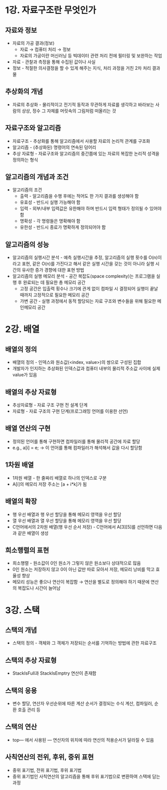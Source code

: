 # 1강. 자료구조란 무엇인가

## 자료와 정보

- 자료의 가공 결과(정보)
    - 자료 → 컴퓨터 처리 → 정보
    - 자료의 가공이란 머신러닝 등 빅데이터 관련 처리 전에 필터링 및 보완하는 작업
- 자료 - 관찰과 측정을 통해 수집된 값이나 사실
- 정보 - 적절한 의사결정을 할 수 있게 해주는 지식, 처리 과정을 거친 2차 처리 결과물

## 추상화의 개념

- 자료의 추상화 - 물리적이고 전기적 동작과 무관하게 자료를 생각하고 바라보는 사람의 상상, 정수 그 자체를 머릿속의 그림처럼 떠올리는 것

## 자료구조와 알고리즘

- 자료구조 - 추상화를 통해 알고리즘에서 사용할 자료의 논리적 관계를 구조화
- 알고리즘 - (추상화된) 명령어의 연속된 덩어리
- 추상 자료형 - 자료구조와 알고리즘의 중간쯤에 있는 자료의 복잡한 논리적 성격을 정의하는 형식

## 알고리즘의 개념과 조건

- 알고리즘의 조건
    - 출력 - 알고리즘을 수행 후에는 적어도 한 가지 결과를 생성해야 함
    - 유효성 - 반드시 실행 가능해야 함
    - 입력 - 외부/내부 입력값은 유한해야 하며 반드시 입력 형태가 정의될 수 있어야 함
    - 명확성 - 각 명령들은 명확해야 함
    - 유한성 - 반드시 종료가 명확하게 정의되어야 함

## 알고리즘의 성능

- 알고리즘의 실행시간 분석 - 예측 실행시간을 추정, 알고리즘의 실행 횟수를 O(n)이라고 표현, 같은 O(n)를 가진다고 해서 같은 실행 시간을 갖는 것이 아니라 실행 시간의 유사한 증가 경향에 대한 표현 방법
- 알고리즘의 실행 메모리 분석 - 공간 복잡도(space complexity)는 프로그램을 실행 후 완료되는 데 필요한 총 메모리 공간
    - 고정 공간은 입출력 횟수나 크기에 관게 없이 컴파일 시 결정되어 실행이 끝날 때까지 고정적으로 필요한 메모리 공간
    - 가변 공간 - 실행 과정에서 동적 할당되는 자료 구조와 변수들을 위해 필요한 메인메모리 공간


# 2강. 배열

## 배열의 정의

- 배열의 정의 - 인덱스와 원소값(<index, value>)의 쌍으로 구성된 집합
- 개발자가 인지하는 추상화된 인덱스값과 컴퓨터 내부의 물리적 주소값 사이에 실제 value가 있음

## 배열의 추상 자료형

- 추상자료형 - 자료 구조 구현 전 설계 단계
- 자료형 - 자료 구조의 구현 단계(프로그래밍 언어를 이용한 선언)

## 배열 연산의 구현

- 정의된 언어를 통해 구현하면 컴파일러를 통해 물리적 공간에 자료 할당
- e.g., a[i] = e; → 이 언어를 통해 컴파일러가 해석해서 값을 다시 할당함

## 1차원 배열

- 1차원 배열 - 한 줄짜리 배열로 하나의 인덱스로 구분
- A[i]의 메모리 저장 주소는 [a + i*k]가 됨

## 배열의 확장

- 행 우선 배열과 행 우선 할당을 통해 메모리 영역을 우선 할당
- 열 우선 배열과 열 우선 할당을 통해 메모리 영역을 우선 할당
- C언어에서의 2차원 배열(행 우선 순서 저장) - C언어에서 A[3][5]를 선언하면 다음과 같은 배열이 생성

## 희소행렬의 표현

- 희소행렬 - 원소값이 0인 원소가 그렇지 않은 원소보다 상대적으로 많음
- 0인 원소는 저장하지 않고 0이 아닌 값만 따로 모아서 저장, 메모리 낭비를 막고 효율성 향상
- 메모리 성능은 좋으나 연산이 복잡함 → 연산을 별도로 정의해야 하기 때문에 연산의 복잡도나 시간이 늘어남


# 3강. 스택

## 스택의 개념

- 스택의 정의 - 객체와 그 객체가 저장되는 순서를 기억하는 방법에 관한 자료구조

## 스택의 추상 자료형

- StackIsFull과 StackIsEmptry 연산이 존재함

## 스택의 응용

- 변수 할당, 연산자 우선순위에 따른 계산 순서가 결정되는 수식 계산, 컴파일러, 순환 호출 관리 등

## 스택의 연산

- top— 에서 사용된 — 연산자의 위치에 따라 연산의 적용순서가 달라질 수 있음

## 사칙연산의 전위, 후위, 중위 표현

- 중위 표기법, 전위 표기법, 후위 표기법
- 중위 표기법인 사칙연산의 알고리즘을 통해 후위 표기법으로 변환하여 스택에 담는 과정